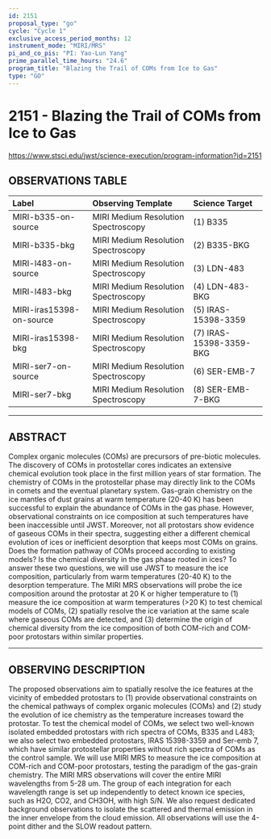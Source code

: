 ```yaml
---
id: 2151
proposal_type: "go"
cycle: "Cycle 1"
exclusive_access_period_months: 12
instrument_mode: "MIRI/MRS"
pi_and_co_pis: "PI: Yao-Lun Yang"
prime_parallel_time_hours: "24.6"
program_title: "Blazing the Trail of COMs from Ice to Gas"
type: "GO"
---
```

# 2151 - Blazing the Trail of COMs from Ice to Gas
https://www.stsci.edu/jwst/science-execution/program-information?id=2151
## OBSERVATIONS TABLE
| Label                      | Observing Template                 | Science Target           |
| :------------------------- | :--------------------------------- | :----------------------- |
| MIRI-b335-on-source        | MIRI Medium Resolution Spectroscopy | (1) B335                 |
| MIRI-b335-bkg              | MIRI Medium Resolution Spectroscopy | (2) B335-BKG             |
| MIRI-l483-on-source        | MIRI Medium Resolution Spectroscopy | (3) LDN-483              |
| MIRI-l483-bkg              | MIRI Medium Resolution Spectroscopy | (4) LDN-483-BKG          |
| MIRI-iras15398-on-source   | MIRI Medium Resolution Spectroscopy | (5) IRAS-15398-3359      |
| MIRI-iras15398-bkg         | MIRI Medium Resolution Spectroscopy | (7) IRAS-15398-3359-BKG  |
| MIRI-ser7-on-source        | MIRI Medium Resolution Spectroscopy | (6) SER-EMB-7            |
| MIRI-ser7-bkg              | MIRI Medium Resolution Spectroscopy | (8) SER-EMB-7-BKG        |

---

## ABSTRACT

Complex organic molecules (COMs) are precursors of pre-biotic molecules. The discovery of COMs in protostellar cores indicates an extensive chemical evolution took place in the first million years of star formation. The chemistry of COMs in the protostellar phase may directly link to the COMs in comets and the eventual planetary system. Gas-grain chemistry on the ice mantles of dust grains at warm temperature (20-40 K) has been successful to explain the abundance of COMs in the gas phase. However, observational constraints on ice composition at such temperatures have been inaccessible until JWST. Moreover, not all protostars show evidence of gaseous COMs in their spectra, suggesting either a different chemical evolution of ices or inefficient desorption that keeps most COMs on grains. Does the formation pathway of COMs proceed according to existing models? Is the chemical diversity in the gas phase rooted in ices? To answer these two questions, we will use JWST to measure the ice composition, particularly from warm temperatures (20-40 K) to the desorption temperature. The MIRI MRS observations will probe the ice composition around the protostar at 20 K or higher temperature to (1) measure the ice composition at warm temperatures (>20 K) to test chemical models of COMs, (2) spatially resolve the ice variation at the same scale where gaseous COMs are detected, and (3) determine the origin of chemical diversity from the ice composition of both COM-rich and COM-poor protostars within similar properties.

---

## OBSERVING DESCRIPTION

The proposed observations aim to spatially resolve the ice features at the vicinity of embedded protostars to (1) provide observational constraints on the chemical pathways of complex organic molecules (COMs) and (2) study the evolution of ice chemistry as the temperature increases toward the protostar. To test the chemical model of COMs, we select two well-known isolated embedded protostars with rich spectra of COMs, B335 and L483; we also select two embedded protostars, IRAS 15398-3359 and Ser-emb 7, which have similar protostellar properties without rich spectra of COMs as the control sample. We will use MIRI MRS to measure the ice composition at COM-rich and COM-poor protostars, testing the paradigm of the gas-grain chemistry. The MIRI MRS observations will cover the entire MIRI wavelengths from 5-28 um. The group of each integration for each wavelength range is set up independently to detect known ice species, such as H2O, CO2, and CH3OH, with high S/N. We also request dedicated background observations to isolate the scattered and thermal emission in the inner envelope from the cloud emission. All observations will use the 4-point dither and the SLOW readout pattern.